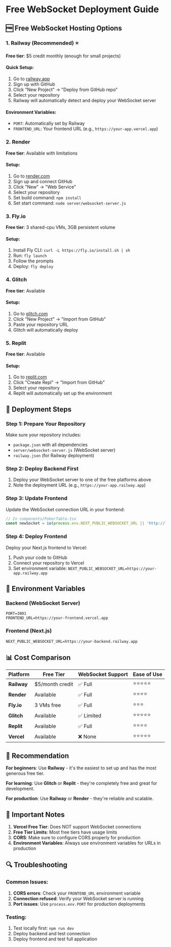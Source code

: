 # Free WebSocket Deployment Guide

## 🆓 Free WebSocket Hosting Options

### 1. **Railway** (Recommended) ⭐
**Free tier**: $5 credit monthly (enough for small projects)

#### Quick Setup:
1. Go to [railway.app](https://railway.app)
2. Sign up with GitHub
3. Click "New Project" → "Deploy from GitHub repo"
4. Select your repository
5. Railway will automatically detect and deploy your WebSocket server

#### Environment Variables:
- `PORT`: Automatically set by Railway
- `FRONTEND_URL`: Your frontend URL (e.g., `https://your-app.vercel.app`)

### 2. **Render** 
**Free tier**: Available with limitations

#### Setup:
1. Go to [render.com](https://render.com)
2. Sign up and connect GitHub
3. Click "New" → "Web Service"
4. Select your repository
5. Set build command: `npm install`
6. Set start command: `node server/websocket-server.js`

### 3. **Fly.io**
**Free tier**: 3 shared-cpu VMs, 3GB persistent volume

#### Setup:
1. Install Fly CLI: `curl -L https://fly.io/install.sh | sh`
2. Run: `fly launch`
3. Follow the prompts
4. Deploy: `fly deploy`

### 4. **Glitch**
**Free tier**: Available

#### Setup:
1. Go to [glitch.com](https://glitch.com)
2. Click "New Project" → "Import from GitHub"
3. Paste your repository URL
4. Glitch will automatically deploy

### 5. **Replit**
**Free tier**: Available

#### Setup:
1. Go to [replit.com](https://replit.com)
2. Click "Create Repl" → "Import from GitHub"
3. Select your repository
4. Replit will automatically set up the environment

## 🚀 Deployment Steps

### Step 1: Prepare Your Repository
Make sure your repository includes:
- `package.json` with all dependencies
- `server/websocket-server.js` (WebSocket server)
- `railway.json` (for Railway deployment)

### Step 2: Deploy Backend First
1. Deploy your WebSocket server to one of the free platforms above
2. Note the deployment URL (e.g., `https://your-app.railway.app`)

### Step 3: Update Frontend
Update the WebSocket connection URL in your frontend:

```typescript
// In components/PokerTable.tsx
const newSocket = io(process.env.NEXT_PUBLIC_WEBSOCKET_URL || 'http://localhost:3001');
```

### Step 4: Deploy Frontend
Deploy your Next.js frontend to Vercel:
1. Push your code to GitHub
2. Connect your repository to Vercel
3. Set environment variable: `NEXT_PUBLIC_WEBSOCKET_URL=https://your-app.railway.app`

## 🔧 Environment Variables

### Backend (WebSocket Server)
```env
PORT=3001
FRONTEND_URL=https://your-frontend.vercel.app
```

### Frontend (Next.js)
```env
NEXT_PUBLIC_WEBSOCKET_URL=https://your-backend.railway.app
```

## 📊 Cost Comparison

| Platform | Free Tier | WebSocket Support | Ease of Use |
|----------|-----------|-------------------|-------------|
| **Railway** | $5/month credit | ✅ Full | ⭐⭐⭐⭐⭐ |
| **Render** | Available | ✅ Full | ⭐⭐⭐⭐ |
| **Fly.io** | 3 VMs free | ✅ Full | ⭐⭐⭐ |
| **Glitch** | Available | ✅ Limited | ⭐⭐⭐⭐⭐ |
| **Replit** | Available | ✅ Full | ⭐⭐⭐⭐ |
| **Vercel** | Available | ❌ None | ⭐⭐⭐⭐⭐ |

## 🎯 Recommendation

**For beginners**: Use **Railway** - it's the easiest to set up and has the most generous free tier.

**For learning**: Use **Glitch** or **Replit** - they're completely free and great for development.

**For production**: Use **Railway** or **Render** - they're reliable and scalable.

## 🚨 Important Notes

1. **Vercel Free Tier**: Does NOT support WebSocket connections
2. **Free Tier Limits**: Most free tiers have usage limits
3. **CORS**: Make sure to configure CORS properly for production
4. **Environment Variables**: Always use environment variables for URLs in production

## 🔍 Troubleshooting

### Common Issues:
1. **CORS errors**: Check your `FRONTEND_URL` environment variable
2. **Connection refused**: Verify your WebSocket server is running
3. **Port issues**: Use `process.env.PORT` for production deployments

### Testing:
1. Test locally first: `npm run dev`
2. Deploy backend and test connection
3. Deploy frontend and test full application 